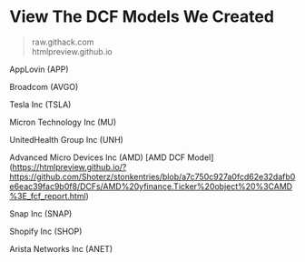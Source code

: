 # View The DCF Models We Created
> raw.githack.com <br/>
> htmlpreview.github.io

AppLovin (APP)

Broadcom (AVGO)

Tesla Inc (TSLA)

Micron Technology Inc (MU)

UnitedHealth Group Inc (UNH)

Advanced Micro Devices Inc (AMD) [AMD DCF Model] (https://htmlpreview.github.io/?https://github.com/Shoterz/stonkentries/blob/a7c750c927a0fcd62e32dafb0e6eac39fac9b0f8/DCFs/AMD%20yfinance.Ticker%20object%20%3CAMD%3E_fcf_report.html)

Snap Inc (SNAP)

Shopify Inc (SHOP)

Arista Networks Inc (ANET)
